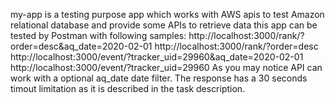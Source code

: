﻿ my-app is a testing purpose app which works with AWS apis to test Amazon relational database and provide some APIs to retrieve data
this app can be tested by Postman with following samples:
                          http://localhost:3000/rank/?order=desc&aq_date=2020-02-01
                          http://localhost:3000/rank/?order=desc
                          http://localhost:3000/event/?tracker_uid=29960&aq_date=2020-02-01
                           http://localhost:3000/event/?tracker_uid=29960
As you may notice API can work with a optional aq_date date filter.
 The response has a 30 seconds timout limitation as it is described in the task description.
